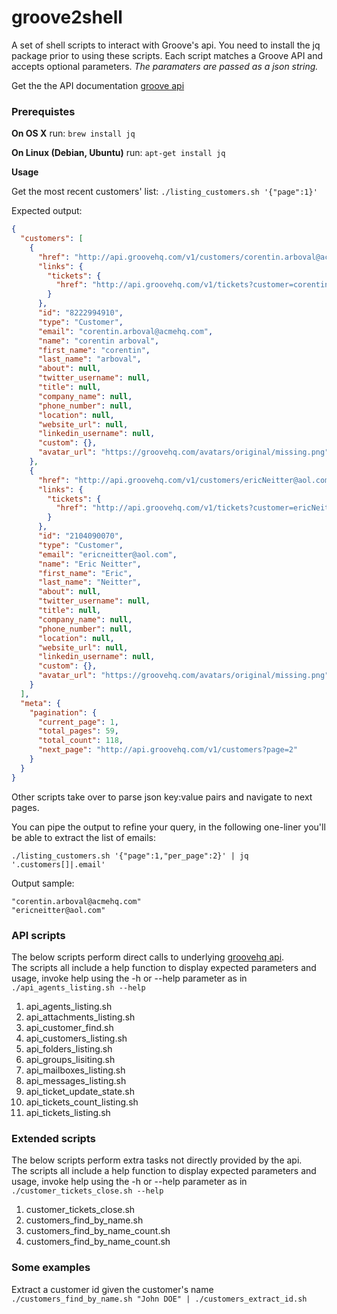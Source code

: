 # groove2shell
A set of shell scripts to interact with Groove's api.
You need to install the jq package prior to using these scripts.
Each script matches a Groove API and accepts optional parameters.
*The paramaters are passed as a json string.*

Get the the API documentation [groove api](https://www.groovehq.com/docs/)

### Prerequistes

__On OS X__ run: `brew install jq`

__On Linux (Debian, Ubuntu)__ run: `apt-get install jq`

__Usage__

Get the most recent customers' list: `./listing_customers.sh '{"page":1}'`

Expected output:
```json
{
  "customers": [
    {
      "href": "http://api.groovehq.com/v1/customers/corentin.arboval@acmehq.com",
      "links": {
        "tickets": {
          "href": "http://api.groovehq.com/v1/tickets?customer=corentin.arboval%40acmehq.com"
        }
      },
      "id": "8222994910",
      "type": "Customer",
      "email": "corentin.arboval@acmehq.com",
      "name": "corentin arboval",
      "first_name": "corentin",
      "last_name": "arboval",
      "about": null,
      "twitter_username": null,
      "title": null,
      "company_name": null,
      "phone_number": null,
      "location": null,
      "website_url": null,
      "linkedin_username": null,
      "custom": {},
      "avatar_url": "https://groovehq.com/avatars/original/missing.png"
    },
    {
      "href": "http://api.groovehq.com/v1/customers/ericNeitter@aol.com",
      "links": {
        "tickets": {
          "href": "http://api.groovehq.com/v1/tickets?customer=ericNeitter%40aol.com"
        }
      },
      "id": "2104090070",
      "type": "Customer",
      "email": "ericneitter@aol.com",
      "name": "Eric Neitter",
      "first_name": "Eric",
      "last_name": "Neitter",
      "about": null,
      "twitter_username": null,
      "title": null,
      "company_name": null,
      "phone_number": null,
      "location": null,
      "website_url": null,
      "linkedin_username": null,
      "custom": {},
      "avatar_url": "https://groovehq.com/avatars/original/missing.png"
    }
  ],
  "meta": {
    "pagination": {
      "current_page": 1,
      "total_pages": 59,
      "total_count": 118,
      "next_page": "http://api.groovehq.com/v1/customers?page=2"
    }
  }
}
```

Other scripts take over to parse json key:value pairs and navigate to next pages.

You can pipe the output to refine your query, in the following one-liner you'll be able to extract the list of emails:

```./listing_customers.sh '{"page":1,"per_page":2}' | jq '.customers[]|.email'```

Output sample:
```
"corentin.arboval@acmehq.com"
"ericneitter@aol.com"
```

### API scripts
The below scripts perform direct calls to underlying [groovehq api](https://www.groovehq.com/docs).<br>
The scripts all include a help function to display expected parameters and usage, invoke help using the -h or --help
parameter as in `./api_agents_listing.sh --help`


1. api\_agents\_listing.sh
2. api\_attachments\_listing.sh
3. api\_customer\_find.sh
4. api\_customers\_listing.sh
5. api\_folders\_listing.sh
6. api\_groups\_lisiting.sh
7. api\_mailboxes\_listing.sh
8. api\_messages\_listing.sh
9. api\_ticket\_update\_state.sh
10. api\_tickets\_count\_listing.sh
11. api\_tickets\_listing.sh

### Extended scripts
The below scripts perform extra tasks not directly provided by the api.<br>
The scripts all include a help function to display expected parameters and usage, invoke help using the -h or --help
parameter as in `./customer_tickets_close.sh --help`
1. customer\_tickets\_close.sh
2. customers\_find\_by\_name.sh
3. customers\_find\_by\_name\_count.sh
4. customers\_find\_by\_name\_count.sh

### Some examples
Extract a customer id given the customer's name `./customers_find_by_name.sh "John DOE" | ./customers_extract_id.sh`





